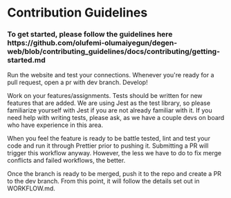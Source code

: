 # Contribution Guidelines

<h3>To get started, please follow the guidelines here https://github.com/olufemi-olumaiyegun/degen-web/blob/contributing_guidelines/docs/contributing/getting-started.md </h3>
Run the website and test your connections.
Whenever you're ready for a pull request, open a pr with dev branch.
Develop!

Work on your features/assignments. Tests should be written for new features that are added. We are using Jest as the test library, so please familiarize yourself with Jest if you are not already familiar with it. If you need help with writing tests, please ask, as we have a couple devs on board who have experience in this area.

When you feel the feature is ready to be battle tested, lint and test your code and run it through Prettier prior to pushing it. Submitting a PR will trigger this workflow anyway. However, the less we have to do to fix merge conflicts and failed workflows, the better.

Once the branch is ready to be merged, push it to the repo and create a PR to the dev branch. From this point, it will follow the details set out in WORKFLOW.md.
